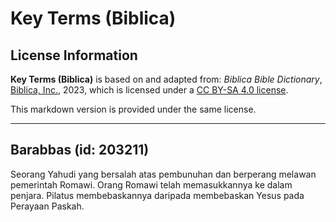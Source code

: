 # Key Terms (Biblica)

## License Information

**Key Terms (Biblica)** is based on and adapted from: _Biblica Bible Dictionary_, [Biblica, Inc.](https://www.biblica.com/), 2023, which is licensed under a [CC BY-SA 4.0 license](https://creativecommons.org/licenses/by-sa/4.0/legalcode.en).

This markdown version is provided under the same license.



--------------------------------

## Barabbas (id: 203211)

Seorang Yahudi yang bersalah atas pembunuhan dan berperang melawan pemerintah Romawi. Orang Romawi telah memasukkannya ke dalam penjara. Pilatus membebaskannya daripada membebaskan Yesus pada Perayaan Paskah.


